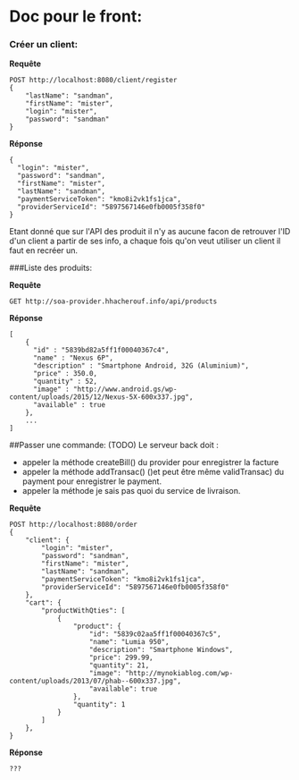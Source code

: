 # Doc pour le front:

### Créer un client:
**Requête**

    POST http://localhost:8080/client/register
    {
    	"lastName": "sandman",
    	"firstName": "mister",
    	"login": "mister",
    	"password": "sandman"
    }

**Réponse**

    {
      "login": "mister",
      "password": "sandman",
      "firstName": "mister",
      "lastName": "sandman",
      "paymentServiceToken": "kmo8i2vk1fs1jca",
      "providerServiceId": "5897567146e0fb0005f358f0"
    }
    
Etant donné que sur l'API des produit il n'y as aucune facon de retrouver l'ID d'un client a partir de ses info, a chaque fois qu'on veut utiliser un client il faut en recréer un.

###Liste des produits:

**Requête**

    GET http://soa-provider.hhacherouf.info/api/products
    
**Réponse**

    [
        {
          "id" : "5839bd82a5ff1f00040367c4",
          "name" : "Nexus 6P",
          "description" : "Smartphone Android, 32G (Aluminium)",
          "price" : 350.0,
          "quantity" : 52,
          "image" : "http://www.android.gs/wp-content/uploads/2015/12/Nexus-5X-600x337.jpg",
          "available" : true
        },
        ...
    ]


##Passer une commande: (TODO)
Le serveur back doit :
 - appeler la méthode createBill() du provider pour enregistrer la facture
 - appeler la méthode addTransac() ()et peut être même validTransac) du payment pour enregistrer le payment.
 - appeler la méthode je sais pas quoi du service de livraison.

**Requête**

    POST http://localhost:8080/order
    {
        "client": {
            "login": "mister",
            "password": "sandman",
            "firstName": "mister",
            "lastName": "sandman",
            "paymentServiceToken": "kmo8i2vk1fs1jca",
            "providerServiceId": "5897567146e0fb0005f358f0"
        },
        "cart": {
            "productWithQties": [
                {
                    "product": {
                        "id": "5839c02aa5ff1f00040367c5",
                        "name": "Lumia 950",
                        "description": "Smartphone Windows",
                        "price": 299.99,
                        "quantity": 21,
                        "image": "http://mynokiablog.com/wp-content/uploads/2013/07/phab--600x337.jpg",
                        "available": true
                    },
                    "quantity": 1
                }
            ]
        },
    }

**Réponse**

    ???